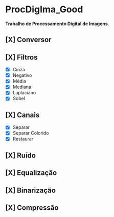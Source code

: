 # ProcDigIma_Good

**Trabalho de Processamento Digital de Imagens**.

## [X] Conversor

## [X] Filtros

- [X] Cinza
- [X] Negativo
- [X] Média
- [X] Mediana
- [X] Laplaciano
- [X] Sobel

## [X] Canais

- [X] Separar
- [X] Separar Colorido
- [X] Restaurar

## [X] Ruído

## [X] Equalização

## [X] Binarização

## [X] Compressão
